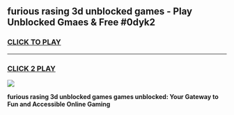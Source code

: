 
## furious rasing 3d unblocked games - Play Unblocked Gmaes & Free #0dyk2
<h3>
<a href="https://premium.freeplayer.one?title=furious_rasing_3d_unblocked_games&ref=03M">CLICK TO PLAY</a></h3>
<hr>

<h3>
<a href="https://premium.freeplayer.one?title=furious_rasing_3d_unblocked_games&ref=03M">CLICK 2 PLAY</a>
  
</h3>

<a href="https://premium.freeplayer.one?title=furious_rasing_3d_unblocked_games&ref=03M"><img src="https://clearcache.store/games.png"></a>


**furious rasing 3d unblocked games games unblocked: Your Gateway to Fun and Accessible Online Gaming**
